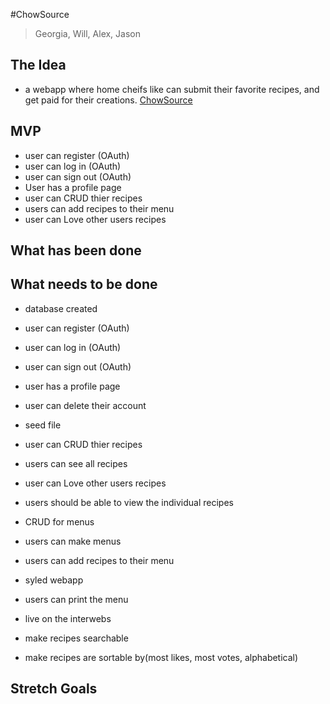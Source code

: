 #ChowSource
> Georgia, Will, Alex, Jason

## The Idea
- a webapp where home cheifs like can submit their favorite recipes, and get paid for their creations.
[ChowSource](https://chowsource-app.herokuapp.com/)

## MVP
- user can register (OAuth)
- user can log in (OAuth)
- user can sign out (OAuth)
- User has a profile page
- user can CRUD thier recipes
- users can add recipes to their menu
- user can Love other users recipes



## What has been done


## What needs to be done
- database created
- user can register (OAuth)
- user can log in (OAuth)
- user can sign out (OAuth)
- user has a profile page
- user can delete their account
- seed file

- user can CRUD thier recipes
- users can see all recipes
- user can Love other users recipes
- users should be able to view the individual recipes

- CRUD for menus
- users can make menus
- users can add recipes to their menu

- syled webapp
- users can print the menu
- live on the interwebs
- make recipes searchable
- make recipes are sortable by(most likes, most votes, alphabetical)



## Stretch Goals
